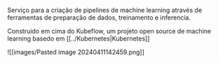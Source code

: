 Serviço para a criação de pipelines de machine learning através de ferramentas de preparação de dados, treinamento e inferencia.

Construido em cima do Kubeflow, um projeto open source de machine learning basedo em [[../Kubernetes|Kubernetes]]

![[images/Pasted image 20240411142459.png]]


